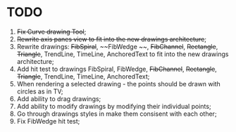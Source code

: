 # TODO
1. ~~Fix Curve drawing Tool~~;
2. ~~Rewrite axis panes view to fit into the new drawings architecture~~;
3. Rewrite drawings: ~~FibSpiral~~,  ~~FibWedge ~~, ~~FibChannel~~, ~~Rectangle~~, ~~Triangle~~, TrendLine, TimeLine, AnchoredText to fit into the new drawings architecture;
4. Add hit test to drawings FibSpiral,  FibWedge, ~~FibChannel~~, ~~Rectangle~~, ~~Triangle~~, TrendLine, TimeLine, AnchoredText;
5. When rendering a selected drawing - the points should be drawn with circles as in TV;
6. Add ability to drag drawings; 
7. Add ability to modify drawings by modifying their individual points;
8. Go through drawings styles in make them consisent with each other;
9. Fix FibWedge hit test;
